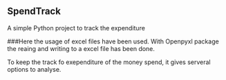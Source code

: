 ## SpendTrack
A simple Python project to track the expenditure 

###Here the usage of excel files have been used. 
With Openpyxl package the reaing and writing to a excel file has been done.

To keep the track fo exependiture of the money spend, it gives serveral options to analyse.
